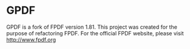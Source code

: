 # GPDF

GPDF is a fork of FPDF version 1.81.
This project was created for the purpose of refactoring FPDF.
For the official FPDF website, please visit http://www.fpdf.org


